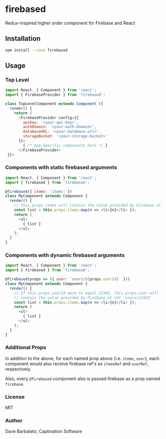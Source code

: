 firebased
============
Redux-inspired higher order component for Firebase and React

## Installation
```sh
npm install --save firebased
```

## Usage

### Top Level
```js
import React, { Component } from 'react';
import { FirebaseProvider } from 'firebased';

class TopLevelComponent extends Component ({
  render() {
    return (
      <FirebaseProvider config={{
        apiKey: '<your-api-key>',
        authDomain: '<your-auth-domain>',
        databaseURL: '<your-database-url>',
        storageBucket: '<your-storage-bucket>'
      }}>
        { /* App-Specific components here */ }
      </FirebaseProvider>
 }}>
```

### Components with static firebased arguments
```js
import React, { Component } from 'react';
import { firebased } from 'firebased';

@firebased({ items: 'items' })
class MyComponent extends Component {
  render() {
    // this.props.items will contain the value provided by Firebase at ref 'items'
    const list = this.props.items.map(n => <li>{n}</li> });
    return (
      <ul>
        { list }
      </ul>
    );
  }
}
```

### Components with dynamic firebased arguments
```js
import React, { Component } from 'react';
import { firebased } from 'firebased';

@firebased(props => ({ user: `users/${props.userId}` }))
class MyComponent extends Component {
  render() {
    // If this.props.userId were to equal 12345, this.props.user will
    // contain the value provided by Firebase at ref 'users/12345'.
    const list = this.props.items.map(n => <li>{n}</li> });
    return (
      <ul>
        { list }
      </ul>
    );
  }
}
```

### Additional Props
In addition to the above, for each named prop above (i.e. `items`, `user`), each
component would also receive firebase ref's as `itemsRef` and `userRef`, respectively.

Also, every `@firebased` component also is passed firebase as a prop named `firebase`.

### License
MIT

### Author
Dave Barbalato, Captivation Software

